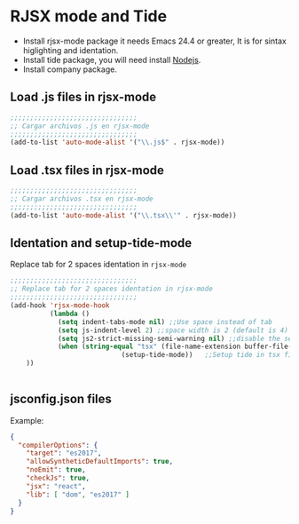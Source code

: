 <!-- TITLE: Reactjs -->
<!-- SUBTITLE: A quick summary of Reactjs -->

# RJSX mode and Tide
* Install rjsx-mode package it needs Emacs 24.4 or greater, It is for sintax higlighting and identation.
* Install tide package, you will need install [Nodejs](/javascript/nodejs).
* Install company package.

## Load .js files in rjsx-mode


```lisp
;;;;;;;;;;;;;;;;;;;;;;;;;;;;;;;;
;; Cargar archivos .js en rjsx-mode
;;;;;;;;;;;;;;;;;;;;;;;;;;;;;;;;
(add-to-list 'auto-mode-alist '("\\.js$" . rjsx-mode))
```

## Load .tsx files in rjsx-mode

```lisp
;;;;;;;;;;;;;;;;;;;;;;;;;;;;;;;;
;; Cargar archivos .tsx en rjsx-mode
;;;;;;;;;;;;;;;;;;;;;;;;;;;;;;;;
(add-to-list 'auto-mode-alist '("\\.tsx\\'" . rjsx-mode))
```


## Identation and setup-tide-mode

Replace tab for 2 spaces identation in `rjsx-mode`


```lisp
;;;;;;;;;;;;;;;;;;;;;;;;;;;;;;;;
;; Replace tab for 2 spaces identation in rjsx-mode
;;;;;;;;;;;;;;;;;;;;;;;;;;;;;;;;
(add-hook 'rjsx-mode-hook
          (lambda ()
            (setq indent-tabs-mode nil) ;;Use space instead of tab
            (setq js-indent-level 2) ;;space width is 2 (default is 4)
            (setq js2-strict-missing-semi-warning nil) ;;disable the semicolon warning
            (when (string-equal "tsx" (file-name-extension buffer-file-name))
							(setup-tide-mode))   ;;Setup tide in tsx files
	)) 
						
```

## jsconfig.json files

Example:


```json
{
  "compilerOptions": {
    "target": "es2017",
    "allowSyntheticDefaultImports": true,
    "noEmit": true,
    "checkJs": true,
    "jsx": "react",
    "lib": [ "dom", "es2017" ]
  }
}
```




